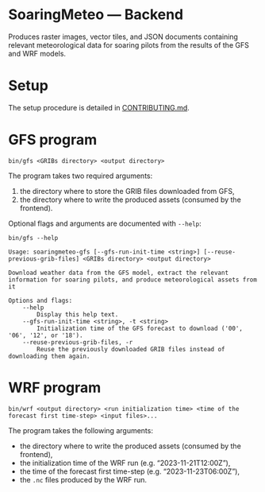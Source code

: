 # SoaringMeteo — Backend

Produces raster images, vector tiles, and JSON documents containing relevant meteorological data for soaring pilots from the results of the GFS and WRF models.

# Setup

The setup procedure is detailed in [CONTRIBUTING.md](../CONTRIBUTING.md).

# GFS program

~~~
bin/gfs <GRIBs directory> <output directory>
~~~

The program takes two required arguments:

1. the directory where to store the GRIB files downloaded from GFS,
2. the directory where to write the produced assets (consumed by the frontend).

Optional flags and arguments are documented with `--help`:

~~~
bin/gfs --help

Usage: soaringmeteo-gfs [--gfs-run-init-time <string>] [--reuse-previous-grib-files] <GRIBs directory> <output directory>

Download weather data from the GFS model, extract the relevant information for soaring pilots, and produce meteorological assets from it

Options and flags:
    --help
        Display this help text.
    --gfs-run-init-time <string>, -t <string>
        Initialization time of the GFS forecast to download ('00', '06', '12', or '18').
    --reuse-previous-grib-files, -r
        Reuse the previously downloaded GRIB files instead of downloading them again.
~~~

# WRF program

~~~
bin/wrf <output directory> <run initialization time> <time of the forecast first time-step> <input files>...
~~~

The program takes the following arguments:

- the directory where to write the produced assets (consumed by the frontend),
- the initialization time of the WRF run (e.g. “2023-11-21T12:00Z”),
- the time of the forecast first time-step (e.g. “2023-11-23T06:00Z”),
- the `.nc` files produced by the WRF run.
